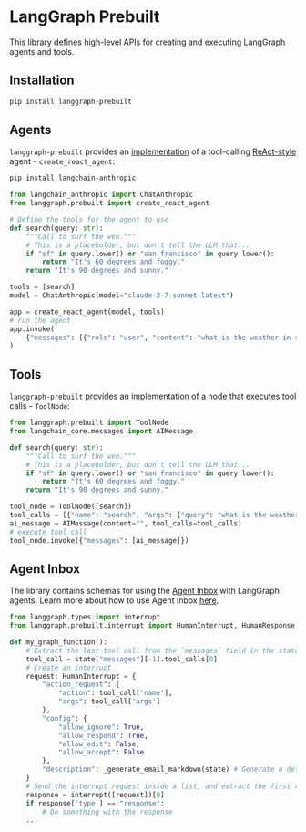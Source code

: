 # LangGraph Prebuilt

This library defines high-level APIs for creating and executing LangGraph agents and tools.

## Installation

```bash
pip install langgraph-prebuilt
```

## Agents

`langgraph-prebuilt` provides an [implementation](https://langchain-ai.github.io/langgraph/reference/prebuilt/#langgraph.prebuilt.chat_agent_executor.create_react_agent) of a tool-calling [ReAct-style](https://langchain-ai.github.io/langgraph/concepts/agentic_concepts/#react-implementation) agent - `create_react_agent`:

```bash
pip install langchain-anthropic
```

```python
from langchain_anthropic import ChatAnthropic
from langgraph.prebuilt import create_react_agent

# Define the tools for the agent to use
def search(query: str):
    """Call to surf the web."""
    # This is a placeholder, but don't tell the LLM that...
    if "sf" in query.lower() or "san francisco" in query.lower():
        return "It's 60 degrees and foggy."
    return "It's 90 degrees and sunny."

tools = [search]
model = ChatAnthropic(model="claude-3-7-sonnet-latest")

app = create_react_agent(model, tools)
# run the agent
app.invoke(
    {"messages": [{"role": "user", "content": "what is the weather in sf"}]},
)
```

## Tools

`langgraph-prebuilt` provides an [implementation](https://langchain-ai.github.io/langgraph/reference/prebuilt/#langgraph.prebuilt.tool_node.ToolNode) of a node that executes tool calls - `ToolNode`:

```python
from langgraph.prebuilt import ToolNode
from langchain_core.messages import AIMessage

def search(query: str):
    """Call to surf the web."""
    # This is a placeholder, but don't tell the LLM that...
    if "sf" in query.lower() or "san francisco" in query.lower():
        return "It's 60 degrees and foggy."
    return "It's 90 degrees and sunny."

tool_node = ToolNode([search])
tool_calls = [{"name": "search", "args": {"query": "what is the weather in sf"}, "id": "1"}]
ai_message = AIMessage(content="", tool_calls=tool_calls)
# execute tool call
tool_node.invoke({"messages": [ai_message]})
```

## Agent Inbox

The library contains schemas for using the [Agent Inbox](https://github.com/langchain-ai/agent-inbox) with LangGraph agents. Learn more about how to use Agent Inbox [here](https://github.com/langchain-ai/agent-inbox#interrupts).

```python
from langgraph.types import interrupt
from langgraph.prebuilt.interrupt import HumanInterrupt, HumanResponse

def my_graph_function():
    # Extract the last tool call from the `messages` field in the state
    tool_call = state["messages"][-1].tool_calls[0]
    # Create an interrupt
    request: HumanInterrupt = {
        "action_request": {
            "action": tool_call['name'],
            "args": tool_call['args']
        },
        "config": {
            "allow_ignore": True,
            "allow_respond": True,
            "allow_edit": False,
            "allow_accept": False
        },
        "description": _generate_email_markdown(state) # Generate a detailed markdown description.
    }
    # Send the interrupt request inside a list, and extract the first response
    response = interrupt([request])[0]
    if response['type'] == "response":
        # Do something with the response
    ...
```